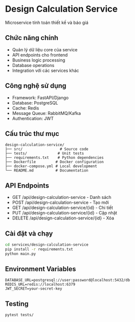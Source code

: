 # Design Calculation Service

Microservice tính toán thiết kế và báo giá

## Chức năng chính
- Quản lý dữ liệu core của service
- API endpoints cho frontend
- Business logic processing
- Database operations
- Integration với các services khác

## Công nghệ sử dụng
- Framework: FastAPI/Django
- Database: PostgreSQL
- Cache: Redis
- Message Queue: RabbitMQ/Kafka
- Authentication: JWT

## Cấu trúc thư mục
```
design-calculation-service/
├── src/                 # Source code
├── tests/              # Unit tests
├── requirements.txt    # Python dependencies
├── Dockerfile         # Docker configuration
├── docker-compose.yml # Local development
└── README.md          # Documentation
```

## API Endpoints
- GET /api/design-calculation-service - Danh sách
- POST /api/design-calculation-service - Tạo mới
- GET /api/design-calculation-service/{id} - Chi tiết
- PUT /api/design-calculation-service/{id} - Cập nhật
- DELETE /api/design-calculation-service/{id} - Xóa

## Cài đặt và chạy
```bash
cd services/design-calculation-service
pip install -r requirements.txt
python main.py
```

## Environment Variables
```env
DATABASE_URL=postgresql://user:password@localhost:5432/db
REDIS_URL=redis://localhost:6379
JWT_SECRET=your-secret-key
```

## Testing
```bash
pytest tests/
```
